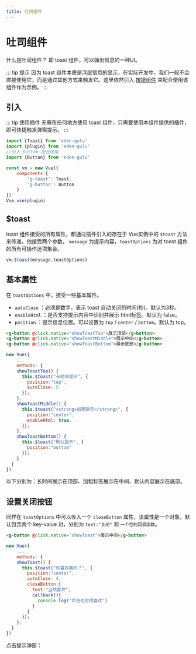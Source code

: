 ```yaml
---
title: 吐司组件
---
```


# 吐司组件

什么是吐司组件？ 即 toast 组件，可以弹出信息的一种UI。

::: tip 提示
因为 toast 组件本质是浮层信息的显示，在实际开发中，我们一般不会直接使用它，而是通过其他方式来触发它。这里依然引入 [按钮组件](button.md) 来配合使用该组件作为示例。
:::

## 引入

::: tip 使用插件
无需在任何地方使用 toast 组件，只需要使用本组件提供的插件，即可快捷触发弹窗提示。
:::

```js
import {Toast} from 'eden-gulu'
import {plugin} from 'eden-gulu'
//引入 Button 配合使用
import {Button} from 'eden-gulu'

const vm = new Vue({
    components:{
        'g-toast': Toast,
        'g-button': Button
    }
})
Vue.use(plugin)
```

## $toast

toast 组件接受的所有属性，都通过插件引入的存在于 Vue实例中的 `$toast` 方法来传递。他接受两个参数， `message` 为提示内容，`toastOptions` 为对 toast 组件的所有可操作选项集合。

```js
vm.$toast(message,toastOptions)
```

## 基本属性

在 `toastOptions` 中，接受一些基本属性。

- `autoClose` ：必须是数字，表示 toast 自动关闭的时间(秒)。默认为3秒。
- `enableHtml` ：是否支持提示内容中识别并展示 html标签。默认为 false。
- `position` ：提示信息位置。可以设置为 `top` / `center` / `bottom`。默认为 top。

```html
<g-button @click.native="showToastTop">展示顶部</g-button>
<g-button @click.native="showToastMiddle">展示中间</g-button>
<g-button @click.native="showToastBottom">展示底部</g-button>
```
```js
new Vue({
    ...
    methods: {
    showToastTop() {
      this.$toast("长时间提示", {
        position:"top",
        autoClose: 5
      });
    },
    showToastMiddle() {
      this.$toast("<strong>加粗提示</strong>", {
        position:"center",
        enableHtml: true,
      });
    },
    showToastBottom() {
      this.$toast("默认提示", {
        position:"bottom"
      });
    }
  }
})
```

以下分别为：长时间展示在顶部、加粗标签展示在中间、默认内容展示在底部。

<ClientOnly>
<toast-demo-default></toast-demo-default>
</ClientOnly>

## 设置关闭按钮

同样在 `toastOptions` 中可以传入一个 `closeButton` 属性，该属性是一个对象。默认包含两个 key-value 对，分别为 `text:"关闭"` 和 `一个空的回调函数`。

```html
<g-button @click.native="showToast">展示中间</g-button>
```
```js
new Vue({
    ...
    methods: {
    showToast() {
      this.$toast("你喜欢我吗？", {
        position:"center",
        autoClose: 4,
        closeButton:{
          text:"当然喜欢",
          callback(){
            console.log("后台也觉得喜欢")
          }
        }
      });
    },
  }
})
```

点击提示弹窗：

<ClientOnly>
<toast-demo-closebutton></toast-demo-closebutton>
</ClientOnly>